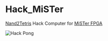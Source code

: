 # Hack_MiSTer
[Nand2Tetris](https://nand2tetris.org) Hack Computer for [MiSTer FPGA](https://github.com/mister-devel/main_mister/wiki)

![Hack Pong](https://i.imgur.com/tg9rRGh.png)
